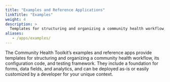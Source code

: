 ```yaml
---
title: "Examples and Reference Applications"
linkTitle: "Examples"
weight: 4
description: >
  Templates for structuring and organizing a community health workflow, configuration code, and testing framework
aliases:
   - /apps/examples/
---
```


The Community Health Toolkit’s examples and reference apps provide templates for structuring and organizing a community health workflow, its configuration code, and testing framework. They include a foundation for forms, data fields, and analytics, and can be deployed as-is or easily customized by a developer for your unique context.